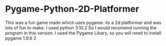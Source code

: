 # Pygame-Python-2D-Platformer
This was a fun game made which uses pygame. its a 2d platformer and was lots of fun to make.
I used python 3.10.2 So I would recomend running the program in this version. I used the Pygame Libary, so you will need to install
pygame 1.9.6 2
